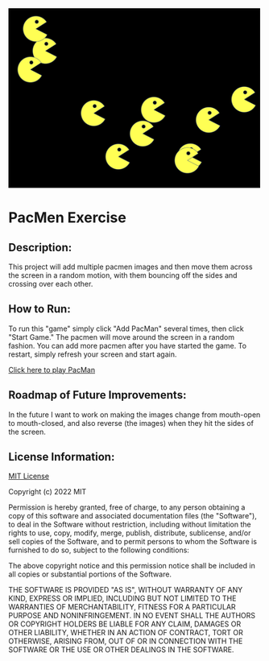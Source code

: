 <img src="https://github.com/amandapadgett/PacMenExercise/blob/main/Images/PacMen_image.png" width="500" height="auto" />

# PacMen Exercise

## Description:

This project will add multiple pacmen images and then move them across the screen in a random motion, with them bouncing off the sides and crossing over each other.

## How to Run:

To run this "game" simply click "Add PacMan" several times, then click "Start Game." The pacmen will move around the screen in a random fashion. You can add more pacmen after you have started the game. To restart, simply refresh your screen and start again.

<a class="dropdown-item" href="https://amandapadgett.github.io/PacMenExercise/">Click here to play PacMan</a></li>

## Roadmap of Future Improvements:

In the future I want to work on making the images change from mouth-open to mouth-closed, and also reverse (the images) when they hit the sides of the screen.

## License Information:

<a href="https://github.com/amandapadgett/PacMenExercise/blob/main/LICENSE">MIT License</a>

Copyright (c) 2022 MIT

Permission is hereby granted, free of charge, to any person obtaining a copy
of this software and associated documentation files (the "Software"), to deal
in the Software without restriction, including without limitation the rights
to use, copy, modify, merge, publish, distribute, sublicense, and/or sell
copies of the Software, and to permit persons to whom the Software is
furnished to do so, subject to the following conditions:

The above copyright notice and this permission notice shall be included in all
copies or substantial portions of the Software.

THE SOFTWARE IS PROVIDED "AS IS", WITHOUT WARRANTY OF ANY KIND, EXPRESS OR
IMPLIED, INCLUDING BUT NOT LIMITED TO THE WARRANTIES OF MERCHANTABILITY,
FITNESS FOR A PARTICULAR PURPOSE AND NONINFRINGEMENT. IN NO EVENT SHALL THE
AUTHORS OR COPYRIGHT HOLDERS BE LIABLE FOR ANY CLAIM, DAMAGES OR OTHER
LIABILITY, WHETHER IN AN ACTION OF CONTRACT, TORT OR OTHERWISE, ARISING FROM,
OUT OF OR IN CONNECTION WITH THE SOFTWARE OR THE USE OR OTHER DEALINGS IN THE
SOFTWARE.
